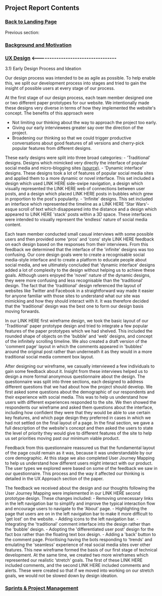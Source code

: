 ## Project Report Contents

###  [Back to Landing Page](../README.md)

Previous section:

### [Background and Motivation](BackgroundAndMotivation.md)

### [UX Design](UXDesign.md) <----------------------------------

3.1) Early Design Process and Ideation

Our design process was intended to be as agile as possible. To help enable this, we split our development process into stages and tried to gain the insight of possible users at every stage of our process. 

At the first stage of our design process, each team member designed one or two different paper prototypes for our website. We intentionally made these designs very diverse in terms of how they implemented the website's concept. The benefits of this approach were

- Not limiting our thinking about the way to approach the project too early.
- Giving our early interviewees greater say over the direction of the project.
- Broadening our thinking so that we could trigger productive conversations about good features of all versions and cherry-pick popular features from different designs.

These early designs were split into three broad categories:
        - 'Traditional' designs. Designs which mimicked very directly the interface of popular social media and micro-blogging sites [(source)](https://github.com/A-Madeline-Bates/Group-Web-Project/blob/main/Design/prototypes/april/prototype-main.jpg).
        - 'Dynamic interface' designs. These designs took a lot of features of popular social media sites and applied them to a more dynamic or novel interface. This set                 included a design which used LINK HERE side-swipe navigation, a design which visually represented the LINK HERE web of connections between user posts, and a design which         placed LINK HERE posts in bubbles which grew in proportion to the post's popularity.
        - 'Infinite' designs. This set included an interface which represented the timeline as a LINK HERE 'Star Wars'-esque scroll of text which disappeared into the distance           and a design which appeared to LINK HERE 'stack' posts within a 3D space. These interfaces were intended to visually represent the 'endless' nature of social media               content.

Each team member conducted small casual interviews with some possible users and then provided some 'pros' and 'cons' style LINK HERE feedback on each design based on the responses from their interviews. From this feedback we determined that the interface of the 'infinite' designs was too confusing. Our core design goals were to create a recognisable social media-style interface and to create a platform to educate people about social media, and we ultimately concluded that 'dynamic interface' designs added a lot of complexity to the design without helping us to achieve these goals. Although users enjoyed the 'novel' nature of the dynamic designs, they were more confusing and less recognisable than the 'traditional' design. The fact that the 'traditional' design referenced the layout of websites like Twitter and Facebook in a straightforward way made it easier for anyone familiar with those sites to understand what our site was mimicking and how they should interact with it. It was therefore decided that the 'traditional' design was the best one to form our design basis moving forwards.
 
In our LINK HERE  first wireframe design, we took the basic layout of our 'Traditional' paper prototype design and tried to integrate a few popular features of the paper prototypes which we had shelved. This included the rounded shape of objects on the 'bubble' and 'web' designs, and concept of the infinitely scrolling timeline. We also created a draft version of the 'comment page' layout in which the comments appeared in 'bubbles' around the original post rather than underneath it as they would in a more traditional social media comment box layout.

After designing our wireframe, we casually interviewed a few individuals to gain some feedback about it. Insight from these interviews helped us to design a more formal anonymous questionnaire about the design. The questionnaire was split into three sections, each designed to address different questions that we had about how the project should develop. We first asked some questions about the demographic of our respondents and their experience with social media. This was to help us understand how users with different experiences responded to the site. We then showed the respondents our wireframe and asked them questions about the interface, including how confident they were that they would be able to use certain key features, and which page design they preferred in cases in which we had not settled on the final layout of a page. In the final section, we gave a full description of the website's concept and then asked the users to state the level of priority they would give to different features of the site to help us set priorities moving past our minimum viable product.

Feedback from this questionnaire reassured us that the fundamental layout of the page could remain as it was, because it was understandable by our core demographic.
At this stage we also completed User Journey Mapping to help us understand how different users might interact with our product. The user types we explored were based on some of the feedback we saw in our questionnaire. This process and the way it affected our thinking is detailed in the UX Approach section of the paper.

The feedback we received about the design and our thoughts following the User Journey Mapping were implemented in our LINK HERE second prototype design. These changes included:
      - Removing unnecessary links in the left navigation bar to simplify and improve the typical interaction flow and encourage users to navigate to the 'About' page.
      - Highlighting the page that users are on in the left navigation bar to make it more difficult to 'get lost' on the website.
      - Adding icons to the left navigation bar.
      - Integrating the 'traditional' comment interface into the design rather than the 'bubble' design.
      - Adopting the 'differentiated user post' design for the fact box rather than the floating text box design.
      - Adding a 'back' button to the comment page.
Prioritising having the bots responding to 'trends' and emulating the 'seamless' experience of real social media sites over other features.
This new wireframe formed the basis of our first stage of technical development. At the same time, we created two more wireframes which represented our realistic ‘stretch’ goals. The first of these LINK HERE included comments, and the second LINK HERE included comments and alerts. These were created so that if we moved into working on our stretch goals, we would not be slowed down by design ideation.


### [Sprints & Project Management](SprintsAndProjectManagements.md)
